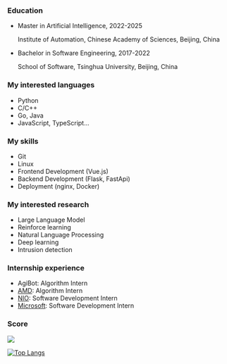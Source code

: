 ### Education

- Master in Artificial Intelligence, 2022-2025

  Institute of Automation, Chinese Academy of Sciences, Beijing, China

- Bachelor in Software Engineering, 2017-2022
  
  School of Software, Tsinghua University, Beijing, China

### My interested languages

- Python
- C/C++
- Go, Java
- JavaScript, TypeScript...

### My skills

- Git
- Linux
- Frontend Development (Vue.js)
- Backend Development (Flask, FastApi)
- Deployment (nginx, Docker)

### My interested research

- Large Language Model
- Reinforce learning
- Natural Language Processing
- Deep learning
- Intrusion detection

### Internship experience

- AgiBot: Algorithm Intern
- [AMD](https://www.amd.com/): Algorithm Intern
- [NIO](https://www.nio.cn/): Software Development Intern
- [Microsoft](https://www.microsoft.com/zh-cn/ard/aboutus/teams-STCA): Software Development Intern

### Score

![](https://github-readme-stats.vercel.app/api?username=yorhaha)

[![Top Langs](https://github-readme-stats.vercel.app/api/top-langs/?username=yorhaha&exclude_repo=yorhaha,yorhaha.github.io,github-readme-stats,EverPhotoCheckin,MovieRecommend&langs_count=8&layout=compact)]()

